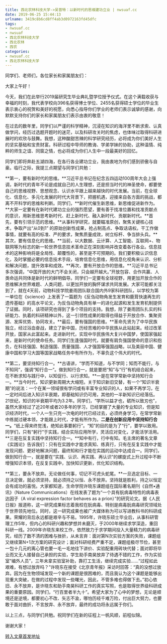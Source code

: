 ```yaml
---
title: 西北农林科技大学->吴普特：以新时代的思维建功立业 | nwsuaf.cc
date: 2019-06-25 15:44:13
urlname: 3419c8b6cd8ff4ab3d0972163fd45dfc
tags: 
- nwsuaf.cc
- nwsuaf
- 西北农林科技大学
- 西北农林
- 西农
categories:
- nwsuaf.cc
- 西北农林科技大学
---
```



同学们、老师们，各位家长和家属朋友们：

大家上午好！

今天，我们在此举行2019届研究生毕业典礼暨学位授予仪式。在这个满载收获与幸福的时刻，我代表学校向396名获得博士学位、2455名获得硕士学位的毕业生表示衷心的祝贺和美好的祝愿，向悉心指导你们学业的老师们表示诚挚的感谢，向默默支持你们的家长和家属朋友们表示由衷的敬意！

在过去的数年里，同学们以严谨的科学精神，沉浸在知识的海洋里不断求索、认真做学问，经历过选题开题时的迷茫，以及科研攻关时的焦虑，也体味过取得科研进展时的欢欣与鼓舞。我想，这种酸甜苦辣的科学研究经历，必将成为你们美好人生的坚实基础和宝贵财富。科研过程中导师的教诲、学弟学妹的协助，这种温情、纯粹的师生之谊、同窗之情，也必将成为你们人生中一段最美好的回忆。

同学们即将奔赴五湖四海，在各行各业建功立业，我由衷地为你们感到骄傲与自豪。临行之际，我提三点期望与同学们共勉：

**第一，要有新时代的思维。**习近平总书记在纪念五四运动100周年大会上强调，新时代的青年不论是成就自己的人生理想，还是担当时代的神圣使命，都要使自己的思维视野、思想观念、认识水平跟上越来越快的时代发展。当前，在全球化、信息化、多元化发展的时代大背景下，把握机遇，迎接来自各方面的挑战，都离不开科学的思维和判断。同学们，**新时代催生新思维，新思维促进新作为。**大家一定要有在新时代建功立业的强烈愿望，要有善于找准位置和找准贡献点的意识，用新思维思考新时代、赶上新时代、融入新时代、贡献新时代。**首先，要有引领示范的思维。**从事科学研究，就要瞄准原创，聚焦关键核心技术，争取产出“从0到1” 的原始创新性成果，抢占制高点、争取话语权。干工作做事情，就要有高的标准、严的要求，聚焦质量成效，树立标杆、争当排头兵。**其次，要有信息化的思维。**当前，以大数据、云计算、人工智能、互联网+、物联网等为标志的新一轮世界信息技术革命正在深刻影响并改变着各行各业。信息技术的这种影响将是全局性、颠覆性的，甚至是不可预期的。我们要积极认识信息化，及时掌握必要的信息技术手段，培育信息化思维，用信息化视角来认识、分析和解决问题，提升效率和成效。**再次，要有开放合作的思维。**习近平总书记多次强调，“中国开放的大门不会关闭，只会越开越大。”开放包容、合作共赢、人类命运共同体是新时代的鲜明倡导。同学们一定要有全球视野，用更加开放合作的思维解决世界难题、人类问题，以更加开放的胸怀谋求共同发展。大家可能都关注到了，就在4天前，动物科技学院姜雨团队联合国内外9家科研团队，以学校为第一单位在《science》上发表了一篇题为《反刍动物角发生发育和鹿茸快速再生的遗传基础》的高水平论文，为反刍动物角具有单一的进化起源和发生发育机制提供了证据。同时，该项研究也得到了多个项目的支持。我想，除了姜雨团队扎实的科研能力、执着的科研精神以外，这一引领性成果的取得也得益于开放合作、集聚资源、发挥优势、协同攻关。**最后，要有强国的思维。**革命先贤为了中华民族独立，经过浴血奋战，建立了新中国，历经苦难的中华民族从此站起来。经过改革开放，国家从此富起来。走进新时代，实现中华民族伟大复兴中国梦，使国家强起来，是新时代的使命任务。同学们生逢强国时代，就要有肩负强国使命的意识和抱负，在科技强国、制造强国、质量强国、人才强国等强国战略，以及美丽中国、健康中国和学习大国等国家战略任务中有所作为，不辜负这个伟大的时代。

**第二，要坚持知行合一。**古语讲，“学而不知道，与不学同；知而不能行，与不知同”，强调“知行合一”。做到知行合一，就是要把“知”与“行”有机结合起来，在不断求知与践行中，以知促行、以行求知。**一是在常学常新中坚持知行合一。**当今时代，知识更新周期大大缩短。关于知识新旧交替，有一个“知识半衰期”的说法：一个在某一领域很有学问或有丰富专业知识的人，如果不再学习，在一定时间后进入知识半衰期，即基础知识仍可用，其他的一半新知识已经落伍。21世纪，知识的半衰期平均为3.2年。同学们，“学所以益才也，砺所以致刃也”，虽然大家经过了近20年或者20多年的学习，已经掌握了大量的专业知识，但是知识经济时代，一个人一生只充一次电的时代已经过去，必须终身学习，在常学常新中练就过硬本领，才能跟上时代，才能有所作为。**二是在创新应用中坚持知行合一。**“纸上得来终觉浅，绝知此事要躬行”。“知”的目的是为了“行”，要学以致用。同学们，只有“躬行”于实践，结合实际应用所学，灵活应对变化，才能活学活用。**三是在反复实践中坚持知行合一。**知中有行，行中有知。毛主席的著名文章《实践论》告诉我们：只有在实践中才能求真知、练真行，只有在反复实践中才能发现问题、更好地解决问题，最终知和行才能在实践的运动中达成合一。同学们，做到知行合一，就是要在“实践、认识、再实践、再认识”的螺旋式上升过程中不断增强知识本领，在反复实践中，加快知识更新，优化知识结构。

**第三，要永不放弃。无论做任何事，切记不可虎头蛇尾。**一旦选定目标、一旦决定做，就必须坚持，就必须持之以恒、永不放弃。坚持就是胜利，持之以恒定会有成功的喜悦。大家都知道，生命学院许晓东课题组在国际著名期刊《自然•通讯》（Nature Communications）在线发表了题为“一个具有朊病毒特性的病毒表达因子（A viral expression factor behaves as a prion）”的研究论文。据《人民日报》报道称，这一研究成果标志着我校在朊病毒、特别是病毒朊病毒研究领域处于世界领先地位。同时，这一研究成果也被广大媒体称为可以写进教科书的科研成果。荣耀的背后永远都是艰辛与不易。1995年，许晓东硕士毕业后，从事科研管理工作5年，但内心的科研兴趣和梦想并未磨灭，于2000年继续求学深造，重回科研一线。2009年许晓东来校工作，依然致力于求学期间投入大量精力的病毒研究，经历了数不清的困难与挫折，从未言弃：面对第N次实验方案的失败，课题组又继续第N+1次方案的研究设计；面对科研经费严重不足，课题组极尽节俭，甚至一包十几元的离心管也要一毛一毛地往下讲价、实验配重用砖块代替；面对即将毕业而又无人接替自己承担的实验，学生助手南昊放弃了待遇不错的工作，作为实验室“编外人员”，三年未拿实验室补助，靠打工生活，继续完成实验……“过程如此艰难，有想过放弃吗？”许晓东在接受《北京青年报》采访时回答：“真的没想过放弃。因为在生物领域发现一个新的课题是很困难的，而且我认为这个课题是能够出现重大突破，在做的过程中发现一些曙光，因此，不管多难也得做下去。”初心依旧、永不放弃，是许晓东和助手南昊科研工作的真实写照，也是取得世界级科研成果的重要原因。同学们，“行百里者半九十”。希望大家为了心中的梦想，无论是顺境还是逆境，都要初心不改、矢志不渝，哪怕历经千难万险，付出巨大努力，也要敢于面对曲折，不言放弃、永不放弃，最终的成功将永远属于你们。

以上三点，与同学们共勉。祝同学们在新的征程上一帆风顺，前程似锦。

谢谢大家！





[转入文章首发地址](https://news.nwsuaf.edu.cn/xnxw/90525.htm)